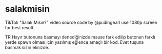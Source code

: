 # salakmisin
TikTok "Salak Mısın?" video source code by @pudingearl
use 1080p screen for best result

TR
Hayır butonuna basmayı denediğinizde mause fark edilip butonun farklı yerde spawn olması için yazılmış eğlence amaçlı bir kod. Evet tuşuna basmak sizin elinizde.
